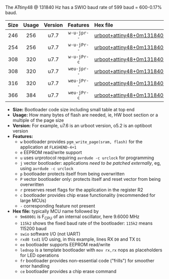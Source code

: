 The ATtiny48 @ 131840 Hz has a SWIO baud rate of 599 baud = 600-0.17% baud.

|Size|Usage|Version|Features|Hex file|
|:-:|:-:|:-:|:-:|:--|
|246|256|u7.7|`w-u-jpr--`|[urboot+attiny48+0m131840i++++0k6_swio_rxb0_txb1_lednop.hex](https://raw.githubusercontent.com/stefanrueger/urboot.hex/main/mcus/attiny48/internal_oscillator/fint+0m131840_Hz/br++++0k6_bps/urboot+attiny48+0m131840i++++0k6_swio_rxb0_txb1_lednop.hex)|
|254|256|u7.7|`w-u-jPr--`|[urboot+attiny48+0m131840i++++0k6_swio_rxb0_txb1.hex](https://raw.githubusercontent.com/stefanrueger/urboot.hex/main/mcus/attiny48/internal_oscillator/fint+0m131840_Hz/br++++0k6_bps/urboot+attiny48+0m131840i++++0k6_swio_rxb0_txb1.hex)|
|308|320|u7.7|`w-u-jPr-c`|[urboot+attiny48+0m131840i++++0k6_swio_rxb0_txb1_lednop_fr_ce.hex](https://raw.githubusercontent.com/stefanrueger/urboot.hex/main/mcus/attiny48/internal_oscillator/fint+0m131840_Hz/br++++0k6_bps/urboot+attiny48+0m131840i++++0k6_swio_rxb0_txb1_lednop_fr_ce.hex)|
|308|320|u7.7|`weu-jpr--`|[urboot+attiny48+0m131840i++++0k6_swio_rxb0_txb1_ee_lednop.hex](https://raw.githubusercontent.com/stefanrueger/urboot.hex/main/mcus/attiny48/internal_oscillator/fint+0m131840_Hz/br++++0k6_bps/urboot+attiny48+0m131840i++++0k6_swio_rxb0_txb1_ee_lednop.hex)|
|316|320|u7.7|`weu-jPr--`|[urboot+attiny48+0m131840i++++0k6_swio_rxb0_txb1_ee.hex](https://raw.githubusercontent.com/stefanrueger/urboot.hex/main/mcus/attiny48/internal_oscillator/fint+0m131840_Hz/br++++0k6_bps/urboot+attiny48+0m131840i++++0k6_swio_rxb0_txb1_ee.hex)|
|366|384|u7.7|`weu-jPr-c`|[urboot+attiny48+0m131840i++++0k6_swio_rxb0_txb1_ee_lednop_fr_ce.hex](https://raw.githubusercontent.com/stefanrueger/urboot.hex/main/mcus/attiny48/internal_oscillator/fint+0m131840_Hz/br++++0k6_bps/urboot+attiny48+0m131840i++++0k6_swio_rxb0_txb1_ee_lednop_fr_ce.hex)|

- **Size:** Bootloader code size including small table at top end
- **Usage:** How many bytes of flash are needed, ie, HW boot section or a multiple of the page size
- **Version:** For example, u7.6 is an urboot version, o5.2 is an optiboot version
- **Features:**
  + `w` bootloader provides `pgm_write_page(sram, flash)` for the application at `FLASHEND-4+1`
  + `e` EEPROM read/write support
  + `u` uses urprotocol requiring `avrdude -c urclock` for programming
  + `j` vector bootloader: applications *need to be patched externally*, eg, using `avrdude -c urclock`
  + `p` bootloader protects itself from being overwritten
  + `P` vector bootloader only: protects itself and reset vector from being overwritten
  + `r` preserves reset flags for the application in the register R2
  + `c` bootloader provides chip erase functionality (recommended for large MCUs)
  + `-` corresponding feature not present
- **Hex file:** typically MCU name followed by
  + `9m6000i` is F<sub>CPU</sub> of an internal oscillator, here 9.6000 MHz
  + `115k2` shows the fixed baud rate of the bootloader: `115k2` means 115200 baud
  + `swio` software I/O (not UART)
  + `rxd0 txd1` I/O using, in this example, lines RX `D0` and TX `D1`
  + `ee` bootloader supports EEPROM read/write
  + `lednop` is a template bootloader with `mov rx,rx` nops as placeholders for LED operations
  + `fr` bootloader provides non-essential code ("frills") for smoother error handling
  + `ce` bootloader provides a chip erase command
